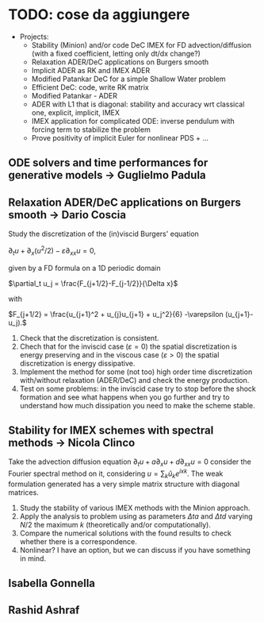 # TODO: cose da aggiungere

* Projects: 
  * Stability (Minion) and/or code DeC IMEX for FD advection/diffusion (with a fixed coefficient, letting only dt/dx change?)
  * Relaxation ADER/DeC applications on Burgers smooth
  * Implicit ADER as RK and IMEX ADER
  * Modified Patankar DeC for a simple Shallow Water problem
  * Efficient DeC: code, write RK matrix
  * Modified Patankar - ADER
  * ADER with L1 that is diagonal: stability and accuracy wrt classical one, explicit, implicit, IMEX
  * IMEX application for complicated ODE: inverse pendulum with forcing term to stabilize the problem
  * Prove positivity of implicit Euler for nonlinear PDS + ...

## ODE solvers and time performances for generative models -> Guglielmo Padula 

## Relaxation ADER/DeC applications on Burgers smooth -> Dario Coscia

Study the discretization of the (in)viscid Burgers' equation

$\partial_t u + \partial_x (u^2/2) - \varepsilon \partial_{xx} u=0,$

given by a FD formula on a 1D periodic domain

$\partial_t u_j = \frac{F_{j+1/2}-F_{j-1/2}}{\Delta x}$

with

$F_{j+1/2} = \frac{u_{j+1}^2 + u_{j}u_{j+1} + u_j^2}{6} -\varepsilon (u_{j+1}-u_j).$

1. Check that the discretization is consistent.
2. Chech that for the inviscid case ($\varepsilon =0$) the spatial discretization is energy preserving and in the viscous case ($\varepsilon >0$) the spatial discretization is energy dissipative.
3. Implement the method for some (not too) high order time discretization with/without relaxation (ADER/DeC) and check the energy production.
4. Test on some problems: in the inviscid case try to stop before the shock formation and see what happens when you go further and try to understand how much dissipation you need to make the scheme stable.

## Stability for IMEX schemes with spectral methods -> Nicola Clinco

Take the advection diffusion equation
$\partial_t u + a \partial_x u + d \partial_{xx} u = 0$
consider the Fourier spectral method on it, considering $u = \sum_k \hat{u}_k e^{ixk}$. 
The weak formulation generated has a very simple matrix structure with diagonal matrices.

1. Study the stability of various IMEX methods with the Minion approach.
2. Apply the analysis to problem using as parameters $\Delta t a$ and $\Delta t d$ varying $N/2$ the maximum $k$ (theoretically and/or computationally).
3. Compare the numerical solutions with the found results to check whether there is a correspondence.
4. Nonlinear? I have an option, but we can discuss if you have something in mind.
 

## Isabella Gonnella

## Rashid Ashraf
